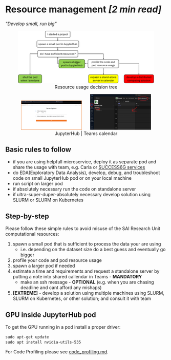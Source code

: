 # Resource management *[2 min read]*

*"Develop small, run big"*

<figure class="image" align="center">
  <img width="500" src="assets/images/resource_management/resource_management_decision_tree.png">
  <figcaption>Resource usage decision tree</figcaption>
</figure>

<figure class="image" align="center">
  <img src="assets/images/jupyterhub/02.png" width="45%" style="display: inline-block; margin-right: 5%;">
  <img src="assets/images/resource_management/resource_management_calendar.png" width="45%" style="display: inline-block;" />
  <figcaption>JupyterHub | Teams calendar</figcaption>
</figure>

## Basic rules to follow
* if you are using helpfull microservice, deploy it as separate pod and share the usage with team, e.g. Carla or [SUCCESS6G services](https://github.com/5uperpalo/success6g-edge/blob/main/kubernetes_services.MD)
* do EDA(Exploratory Data Analysis), develop, debug, and troubleshoot code on small JupyterHub pod or on your local machine
* run script on larger pod
* if absolutely necessary run the code on standalone server
* if ultra-super-duper-absolutely necessary develop solution using SLURM or SLURM on Kubernetes

## Step-by-step

Please follow these simple rules to avoid misuse of the SAI Research Unit computational resources:
1. spawn a small pod that is sufficient to process the data your are using
	* i.e. depending on the dataset size do a best guess and eventually go bigger
2. profile your code and pod resource usage
3. spawn a larger pod if needed
4. estimate a time and requirements and request a standalone server by putting a note into shared callendar in Teams - **MANDATORY**
	* make an ssh message - **OPTIONAL** (e.g. when you are chasing deadline and cant afford any mishaps)
5. **[EXTREME]** - develop a solution using multiple machines using SLURM, SLURM on Kubernetes, or other solution; and consult it with team

## GPU inside JupyterHub pod

To get the GPU running in a pod install a proper driver:
```
sudo apt-get update
sudo apt install nvidia-utils-535
```

For Code Profiling please see [code_profiling.md](code_profiling.md).
